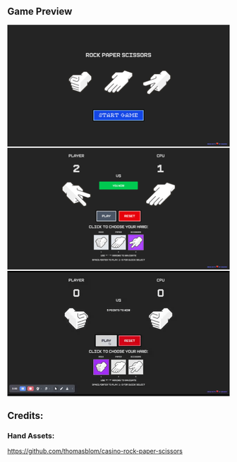 ## Game Preview
<img src="public/screenshot_home.png">
<img src="public/screenshot_game.png">

<img src="public/game.gif" controls>

## Credits:
### Hand Assets:
https://github.com/thomasblom/casino-rock-paper-scissors